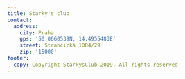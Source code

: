 ```yaml
---
title: Starky's club
contact:
  address:
    city: Praha
    gps: '50.0660539N, 14.4955483E'
    street: Strančická 1084/29
    zip: '15000'
footer:
  copy: Copyright StarkysClub 2019. All rights reserved
---
```



